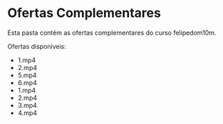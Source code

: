 # Ofertas Complementares

Esta pasta contém as ofertas complementares do curso felipedom10m.

Ofertas disponíveis:
- 1.mp4
- 2.mp4
- 5.mp4
- 6.mp4
- 1.mp4
- 2.mp4
- 3.mp4
- 4.mp4